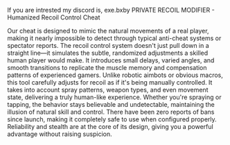 If you are intrested my discord is,   exe.bxby 
PRIVATE RECOIL MODIFIER -
Humanized Recoil Control Cheat

Our cheat is designed to mimic the natural movements of a real player, 
making it nearly impossible to detect through typical anti-cheat systems or spectator reports. The recoil control system doesn't just pull down in a straight line—it simulates the subtle,
randomized adjustments a skilled human player would make. It introduces small delays, varied angles, and smooth transitions to replicate the muscle memory and compensation patterns of experienced gamers.
Unlike robotic aimbots or obvious macros, this tool carefully adjusts for recoil as if it's being manually controlled. 
It takes into account spray patterns, weapon types, and even movement state, delivering a truly human-like experience. Whether you're spraying or tapping, the behavior stays believable and undetectable, maintaining the illusion of natural skill and control.
There have been zero reports of bans since launch, making it completely safe to use when configured properly. Reliability and stealth are at the core of its design, giving you a powerful advantage without raising suspicion.

